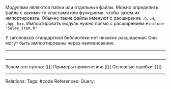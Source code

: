 Модулями являются папки или отдельные файлы. Можно определить файла с какими-то классами или функциями, чтобы затем их импортировать. Обычно такие файлы именуют с расширение `.h`, `.H`, `.hpp`, `hxx`. 
Импортировать модуль нужно прямо с расширением `#include "Sales_item.h"`

У заголовков стандартной библиотеки нет никаких расширений. Они могут быть импортированы через наименование. 

___
```

```
___
Зачем это нужно: [[]] 
Примеры применения: [[]] 
Основные ошибки: [[]]
___
Relations: 
Tags: #code
References: 
Query: 